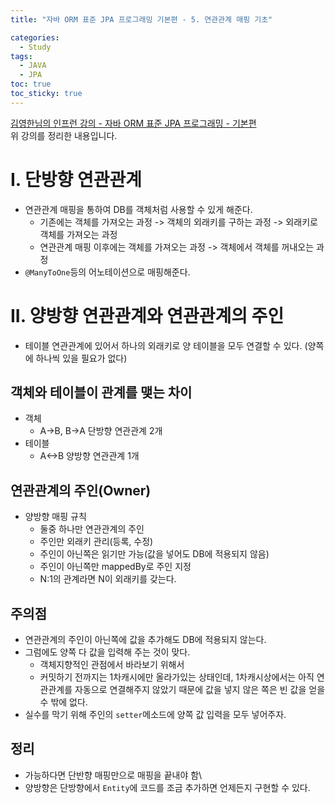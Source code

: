 ```yaml
---
title: "자바 ORM 표준 JPA 프로그래밍 기본편 - 5. 연관관계 매핑 기초"

categories:
  - Study
tags:
  - JAVA
  - JPA
toc: true
toc_sticky: true
---
```


[김영한님의 인프런 강의 - 자바 ORM 표준 JPA 프로그래밍 - 기본편](https://inf.run/VP3b)  
위 강의를 정리한 내용입니다.

# I. 단방향 연관관계

- 연관관계 매핑을 통하여 DB를 객체처럼 사용할 수 있게 해준다.
  - 기존에는 객체를 가져오는 과정 -> 객체의 외래키를 구하는 과정 -> 외래키로 객체를 가져오는 과정
  - 연관관계 매핑 이후에는 객체를 가져오는 과정 -> 객체에서 객체를 꺼내오는 과정
- `@ManyToOne`등의 어노테이션으로 매핑해준다.

# II. 양방향 연관관계와 연관관계의 주인

- 테이블 연관관계에 있어서 하나의 외래키로 양 테이블을 모두 연결할 수 있다. (양쪽에 하나씩 있을 필요가 없다)

## 객체와 테이블이 관계를 맺는 차이
- 객체
  - A->B, B->A 단방향 연관관계 2개
- 테이블
  - A<->B 양방향 연관관계 1개

## 연관관계의 주인(Owner)
- 양방향 매핑 규칙
  - 둘중 하나만 연관관계의 주인
  - 주인만 외래키 관리(등록, 수정)
  - 주인이 아닌쪽은 읽기만 가능(값을 넣어도 DB에 적용되지 않음)
  - 주인이 아닌쪽만 mappedBy로 주인 지정
  - N:1의 관계라면 N이 외래키를 갖는다.

## 주의점
- 연관관계의 주인이 아닌쪽에 값을 추가해도 DB에 적용되지 않는다.
- 그럼에도 양쪽 다 값을 입력해 주는 것이 맞다.
  - 객체지향적인 관점에서 바라보기 위해서
  - 커밋하기 전까지는 1차캐시에만 올라가있는 상태인데, 1차캐시상에서는 아직 연관관계를 자동으로 연결해주지 않았기 때문에 값을 넣지 않은 쪽은 빈 값을 얻을 수 밖에 없다.
- 실수를 막기 위해 주인의 `setter`메소드에 양쪽 값 입력을 모두 넣어주자.

## 정리
- 가능하다면 단반향 매핑만으로 매핑을 끝내야 함\
- 양방향은 단방향에서 `Entity`에 코드를 조금 추가하면 언제든지 구현할 수 있다.